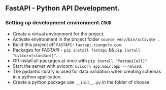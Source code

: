 ## FastAPI - Python API Development.
### Setting up development environment.`CRUD`
- Create a virtual environment for the project.
- Activate environment in the project folder `source venv/bin/activate .`
- Build this project off `FASTAPI`- `fastapi.tiangolo.com`.
- Packages for FASTAPI - `pip install fastapi` && `pip install "uvicorn[standard]"`.
- OR install all packages at once with `pip install "fastapi[all]"`.
- Start the server with uvicorn: `uvicorn app.main:app --reload`.
- The pydantic library is used for data validation when creating schemas in a python application.
- Create a python package use `__init__.py` in the folder of choose.